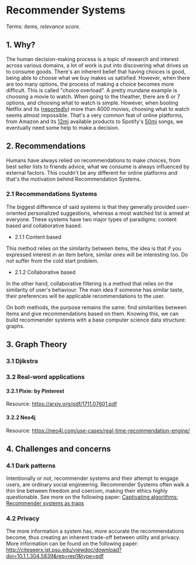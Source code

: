 # Recommender Systems

Terms: _items_, _relevance score_.

## 1. Why?

The human decision-making process is a topic of research and interest across various domains, a lot of work is put into discovering what drives us to consume goods.
There's an inherent belief that having choices is good, being able to choose what we buy makes us satisfied. However, when there are too many options, the process of making a choice becomes more difficult. This is called "choice overload".
A pretty mundane example is choosing a movie to watch. When going to the theather, there are 6 or 7 options, and choosing what to watch is simple. However, when booting Netflix and its ([reportedly](https://www.businessinsider.com/netflix-movie-catalog-size-has-gone-down-since-2010-2018-2)) more than 4000 movies, choosing what to watch seems almost impossible.
That's a very common feat of online platforms, from Amazon and its [12mi](https://www.bigcommerce.com/blog/amazon-statistics/) available products to Spotify's [50mi](https://en.wikipedia.org/wiki/Spotify) songs, we eventually need some help to make a decision.

## 2. Recommendations

Humans have always relied on recommendations to make choices, from best seller lists to friends advice, what we consume is always influenced by external factors. This couldn't be any different for online platforms and that's the motivation behind Recommendation Systems.

### 2.1 Recommendations Systems

The biggest difference of said systems is that they generally provided user-oriented personalized suggestions, whereas a most watched list is aimed at everyone. These systems have two major types of paradigms: content based and collaborative based.

- 2.1.1 Content based

This method relies on the similarity between items, the idea is that if you expressed interest in an item before, similar ones will be interesting too. Do not suffer from the cold start problem.

- 2.1.2 Collaborative based

In the other hand, collaborative filtering is a method that relies on the similarity of user's behaviour. The main idea if someone has similar taste, their preferences will be applicable recommendations to the user.

On both methods, the purpose remains the same: find similarities between items and give recommendations based on them. Knowing this, we can build recommender systems with a base computer science data structure: graphs.

## 3. Graph Theory

### 3.1 Djikstra

### 3.2 Real-word applications

#### 3.2.1 Pixie: by Pinterest

Resource: https://arxiv.org/pdf/1711.07601.pdf

#### 3.2.2 Neo4j

Resource: https://neo4j.com/use-cases/real-time-recommendation-engine/

## 4. Challenges and concerns

### 4.1 Dark patterns

Intentionally or not, recommender systems and their attempt to engage users, are ordinary social engineering. Recommender Systems often walk a thin line between freedom and coercion, making their ethics highly questionable. See more on the following paper: [Captivating algorithms: Recommender systems as traps](https://pdfs.semanticscholar.org/67aa/b5a586bd1b34666e33c505c28fdf38c0d6be.pdf)

### 4.2 Privacy

The more information a system has, more accurate the recommendations become, thus creating an inherent trade-off between utility and privacy. More information can be found on the following paper: http://citeseerx.ist.psu.edu/viewdoc/download?doi=10.1.1.304.5839&rep=rep1&type=pdf
